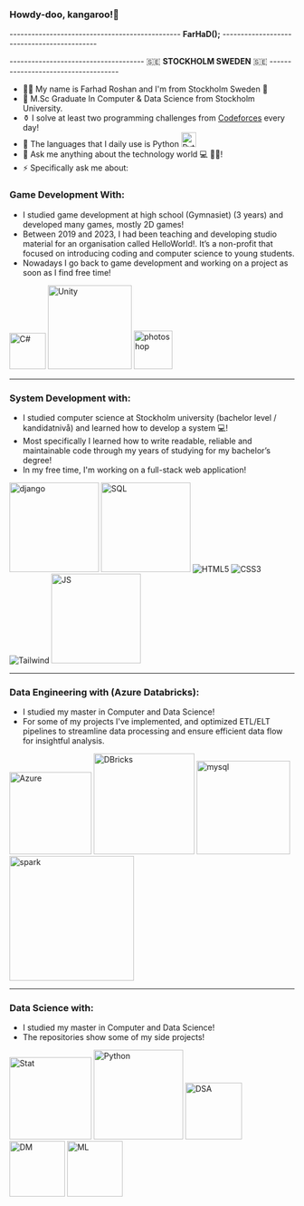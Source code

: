 ### Howdy-doo, kangaroo!👋
----------------------------------------------- **FarHaD();** -------------------------------------------

------------------------------------- 🇸🇪 **STOCKHOLM SWEDEN** :sweden: ------------------------------------
- 👨‍💻 My name is Farhad Roshan and I'm from Stockholm Sweden 🌅
- 🔭 M.Sc Graduate In Computer & Data Science from Stockholm University.
- ⚱ I solve at least two programming challenges from <a href="https://codeforces.com/problemset/" target="_blank">Codeforces</a> every day!
- 🧨 The languages that I daily use is Python <img src="https://icons.iconarchive.com/icons/cornmanthe3rd/plex/128/Other-python-icon.png" alt="PythonIcon" width="26" height=auto>
- 💬 Ask me anything about the technology world 💻 📱🔆!
- ⚡ Specifically ask me about:

### Game Development With:
* I studied game development at high school (Gymnasiet) (3 years) and developed many games, mostly 2D games!
* Between 2019 and 2023, I had been teaching and developing studio material for an organisation called HelloWorld!. It’s a non-profit that focused on introducing coding and computer science to young students.
* Nowadays I go back to game development and working on a project as soon as I find free time!
  
<img src="https://img.icons8.com/?size=1x&id=55251&format=png" width="64" alt="C#"> <img src="https://www.vectorlogo.zone/logos/unity3d/unity3d-ar21.svg" width="148" alt="Unity">
<img src="https://img.icons8.com/?size=1x&id=dwfuFrQfNSOo&format=png" alt="photoshop" width="68" >
<hr/>

### System Development with: 
* I studied computer science at Stockholm university (bachelor level / kandidatnivå) and learned how to develop a system 💻!
* Most specifically I learned how to write readable, reliable and maintainable code through my years of studying for my bachelor’s degree!
* In my free time, I'm working on a full-stack web application!

<img src="https://static.djangoproject.com/img/logos/django-logo-positive.png" alt="django" width="158"> <img src="https://upload.wikimedia.org/wikipedia/commons/d/d7/Sql_data_base_with_logo.svg" alt="SQL" width="158" height="auto"> <img src="https://www.vectorlogo.zone/logos/w3_html5/w3_html5-icon.svg" alt="HTML5"> <img src="https://www.vectorlogo.zone/logos/w3_css/w3_css-icon.svg" alt="CSS3"> <img src="https://www.vectorlogo.zone/logos/tailwindcss/tailwindcss-icon.svg" alt="Tailwind"> <img src="https://www.vectorlogo.zone/logos/javascript/javascript-ar21.svg" width="158" alt="JS">
<hr/>

### Data Engineering with (Azure Databricks):
* I studied my master in Computer and Data Science!
* For some of my projects I've implemented, and optimized ETL/ELT pipelines to streamline data processing and ensure efficient data flow for insightful analysis.

<img src="https://swimburger.net/media/ppnn3pcl/azure.png" width="145" height="auto" alt="Azure"> <img src="https://logos-world.net/wp-content/uploads/2024/01/Databricks-Logo.png" width="178" alt="DBricks"> 
<img src="https://cdnlogo.com/logos/m/47/mysql.svg" width="165" height="auto" alt="mysql"> <img src="https://the-examples-book.com/tools/anvil/_images/pyspark.png" width="220" height="auto" alt="spark"> 
<hr/>

### Data Science with:
* I studied my master in Computer and Data Science!
* The repositories show some of my side projects!

<img src="https://static.vecteezy.com/system/resources/previews/000/108/365/non_2x/colorful-statistics-icons-vector.jpg" width="145" height="auto" alt="Stat"> <img src="https://www.vectorlogo.zone/logos/python/python-ar21.svg" width="158" alt="Python"> 
<img src="https://www.learnsimpli.com/wp-content/uploads/2021/05/Data-structure-and-algorithms.png" width="100" alt="DSA"> 
<img src="https://static.thenounproject.com/png/3929129-200.png" width="98" alt="DM"> 
<img src="https://cdn.iconscout.com/icon/premium/png-256-thumb/machine-learning-2442283-2028132.png" width="98" alt="ML"> 


<!--👢
**Darknight47/Darknight47** is a ✨ _special_ ✨ repository because its `README.md` (this file) appears on your GitHub profile.

Here are some ideas to get you started:

- 🔭 I’m currently working on ...
- 🌱 I’m currently learning ...
- 👯 I’m looking to collaborate on ...
- 🤔 I’m looking for help with ...
- 💬 Ask me about ...
- 📫 How to reach me: ...
- 😄 Pronouns: ...
- ⚡ Fun fact: ...
-->
